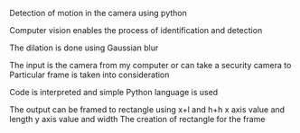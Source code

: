 Detection of motion in the camera using python

Computer vision enables the process of identification and detection

The dilation is done using Gaussian blur

The input is the camera from my computer or can take a security camera to
Particular frame is taken into consideration

Code is interpreted and simple
Python language is used

The output can be framed to rectangle using x+l and h+h
x axis value and length 
y axis value and width
The creation of rectangle for the frame
